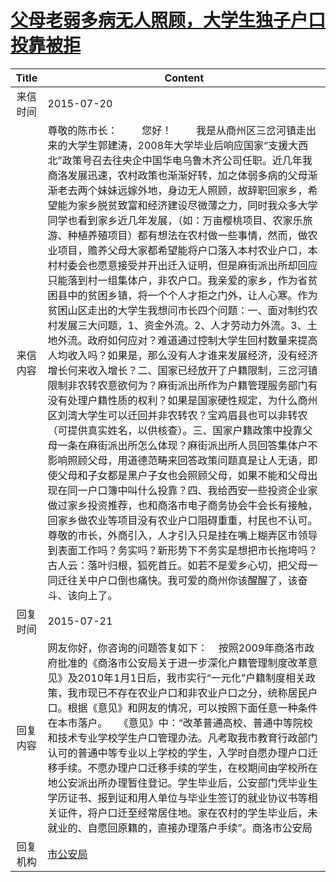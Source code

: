 # <a href="http://www.shangluo.gov.cn/zmhd/ldxxxx.jsp?urltype=leadermail.LeaderMailContentUrl&wbtreeid=1112&leadermailid=3263">父母老弱多病无人照顾，大学生独子户口投靠被拒</a>
|Title|Content|
|:---:|---|
|来信时间|2015-07-20|
|来信内容|尊敬的陈市长：         您好！         我是从商州区三岔河镇走出来的大学生郭建涛，2008年大学毕业后响应国家“支援大西北”政策号召去往央企中国华电乌鲁木齐公司任职。近几年我商洛发展迅速，农村政策也渐渐好转，加之体弱多病的父母渐渐老去两个妹妹远嫁外地，身边无人照顾，故辞职回家乡，希望能为家乡脱贫致富和经济建设尽微薄之力，同时我众多大学同学也看到家乡近几年发展，（如：万亩樱桃项目、农家乐旅游、种植养殖项目）都有想法在农村做一些事情，然而，做农业项目，赡养父母大家都希望能将户口落入本村农业户口，本村村委会也愿意接受并开出迁入证明，但是麻街派出所却回应只能落到村一组集体户，非农户口。我亲爱的家乡，作为省贫困县中的贫困乡镇，将一个个人才拒之门外，让人心寒。作为贫困山区走出的大学生我想问市长四个问题：一、面对制约农村发展三大问题，1、资金外流。2、人才劳动力外流。3、土地外流。政府如何应对？难道通过控制大学生回村数量来提高人均收入吗？如果是，那么没有人才谁来发展经济，没有经济增长何来收入增长？二、国家已经放开了户籍限制，三岔河镇限制非农转农意欲何为？麻街派出所作为户籍管理服务部门有没有处理户籍性质的权利？如果是国家硬性规定，为什么商州区刘湾大学生可以迁回并非农转农？宝鸡眉县也可以非转农（可提供真实姓名，以供核查）。三、国家户籍政策中投靠父母一条在麻街派出所怎么体现？麻街派出所人员回答集体户不影响照顾父母，用道德范畴来回答政策问题真是让人无语，即使父母和子女都是黑户子女也会照顾父母，如果不能和父母出现在同一户口簿中叫什么投靠？四、我给西安一些投资企业家做过家乡投资推荐，也和商洛市电子商务协会牛会长有接触，回家乡做农业等项目没有农业户口阻碍重重，村民也不认可。尊敬的市长，外商引入，人才引入只是挂在嘴上糊弄区市领导到表面工作吗？务实吗？新形势下不务实是想把市长拖垮吗？古人云：落叶归根，狐死首丘。如若不是爱乡心切，把父母一同迁往关中户口倒也痛快。我可爱的商州你该醒醒了，该奋斗、该向上了。|
|回复时间|2015-07-21|
|回复内容|网友你好，你咨询的问题答复如下：    按照2009年商洛市政府批准的《商洛市公安局关于进一步深化户籍管理制度改革意见》及2010年1月1日后，我市实行“一元化”户籍制度相关政策，我市现已不存在农业户口和非农业户口之分，统称居民户口。根据《意见》和网友的情况，可以按照下面任意一种条件在本市落户。    《意见》中：“改革普通高校、普通中等院校和技术专业学校学生户口管理办法。凡考取我市教育行政部门认可的普通中等专业以上学校的学生，入学时自愿办理户口迁移手续。不愿办理户口迁移手续的学生，在校期间由学校所在地公安派出所办理暂住登记。学生毕业后，公安部门凭毕业生学历证书、报到证和用人单位与毕业生签订的就业协议书等相关证件，将户口迁至经常居住地。家在农村的学生毕业后，未就业的、自愿回原籍的，直接办理落户手续”。商洛市公安局|
|回复机构|<a href="../../categories/agencies/市公安局.md">市公安局</a>|

